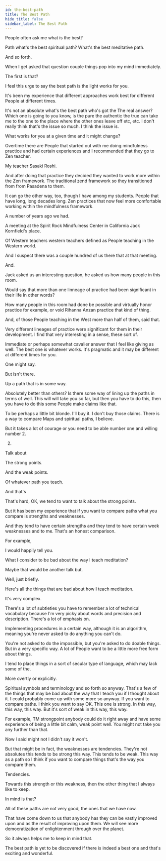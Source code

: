 ```yaml
---
id: the-best-path
title: The Best Path
hide_title: false
sidebar_label: The Best Path
---
```

People often ask me what is the best?

Path what's the best spiritual path? What's the best meditative path.

And so forth.

When I get asked that question couple things pop into my mind immediately.

The first is that?

I feel this urge to say the best path is the light works for you.

It's been my experience that different approaches work best for different People at different times.

It's not an absolute what's the best path who's got the The real answer? Which one is going to you know, is the pure the authentic the true can take me to the one to the place where the other ones leave off etc, etc. I don't really think that's the issue so much. I think the issue is.

What works for you at a given time and it might change?

Overtime there are People that started out with me doing mindfulness practice and had certain experiences and I recommended that they go to Zen teacher.

My teacher Sasaki Roshi.

And after doing that practice they decided they wanted to work more within the Zen framework. The traditional zend framework so they transitioned from from Pasadena to them.

It can go the other way, too, though I have among my students. People that have long, long decades long. Zen practices that now feel more comfortable working within the mindfulness framework.

A number of years ago we had.

A meeting at the Spirit Rock Mindfulness Center in California Jack Kornfield's place.

Of Western teachers western teachers defined as People teaching in the Western world.

And I suspect there was a couple hundred of us there that at that meeting.

And.

Jack asked us an interesting question, he asked us how many people in this room.

Would say that more than one linneage of practice had been significant in their life In other words?

How many people in this room had done be possible and virtually honor practice for example, or void Rihanna Anzan practice that kind of thing.

And, of those People teaching in the West more than half of them, said that.

Very different lineages of practice were significant for them in their development. I find that very interesting in a sense, these sort of.

Immediate or perhaps somewhat cavalier answer that I feel like giving as well. The best one is whatever works. It's pragmatic and it may be different at different times for you.

One might say.

But isn't there.

Up a path that is in some way.

Absolutely better than others? Is there some way of lining up the paths in terms of well. This will will take you so far, but then you have to do this, then you have to do this some People make claims like that.

To be perhaps a little bit blonde. I'll buy it. I don't buy those claims. There is a way to compare Maps and spiritual paths, I believe.

But it takes a lot of courage or you need to be able number one and willing number 2.

2.

Talk about

The strong points.

And the weak points.

Of whatever path you teach.

And that's

That's hard, OK, we tend to want to talk about the strong points.

But it has been my experience that if you want to compare paths what you compare is strengths and weaknesses.

And they tend to have certain strengths and they tend to have certain week weaknesses and to me. That's an honest comparison.

For example,

I would happily tell you.

What I consider to be bad about the way I teach meditation?

Maybe that would be another talk but.

Well, just briefly.

Here's all the things that are bad about how I teach meditation.

It's very complex.

There's a lot of subtleties you have to remember a lot of technical vocabulary because I'm very picky about words and precision and description. There's a lot of emphasis on.

Implementing procedures in a certain way, although it is an algorithm, meaning you're never asked to do anything you can't do.

You're not asked to do the impossible, but you're asked to do doable things. But in a very specific way. A lot of People want to be a little more free form about things.

I tend to place things in a sort of secular type of language, which may lack some of the.

More overtly or explicitly.

Spiritual symbols and terminology and so forth so anyway. That's a few of the things that may be bad about the way that I teach you if I thought about it. I could probably come up with some more so anyway. If you want to compare paths. I think you want to say OK. This one is strong. In this way, this way, this way. But it's sort of weak in this way, this way.

For example, TM strongpoint anybody could do it right away and have some experience of being a little bit calm, weak point well. You might not take you any further than that.

Now I said might not I didn't say it won't.

But that might be in fact, the weaknesses are tendencies. They're not absolutes this tends to be strong this way. This tends to be weak. This way as a path so I think if you want to compare things that's the way you compare them.

Tendencies.

Towards this strength or this weakness, then the other thing that I always like to keep.

In mind is that?

All of these paths are not very good, the ones that we have now.

That have come down to us that anybody has they can be vastly improved upon and as the result of improving upon them. We will see more democratization of enlightenment through over the planet.

So it always helps me to keep in mind that.

The best path is yet to be discovered if there is indeed a best one and that's exciting and wonderful.

